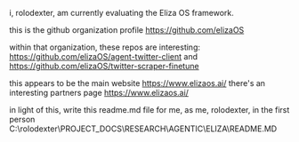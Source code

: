 i, rolodexter, am currently evaluating the Eliza OS framework.

this is the github organization profile <https://github.com/elizaOS>

within that organization, these repos are interesting: <https://github.com/elizaOS/agent-twitter-client> and <https://github.com/elizaOS/twitter-scraper-finetune>

this appears to be the main website https://www.elizaos.ai/ there's an interesting partners page https://www.elizaos.ai/ 

in light of this, write this readme.md file for me, as me, rolodexter, in the first person C:\rolodexter\PROJECT_DOCS\RESEARCH\AGENTIC\ELIZA\README.MD 
